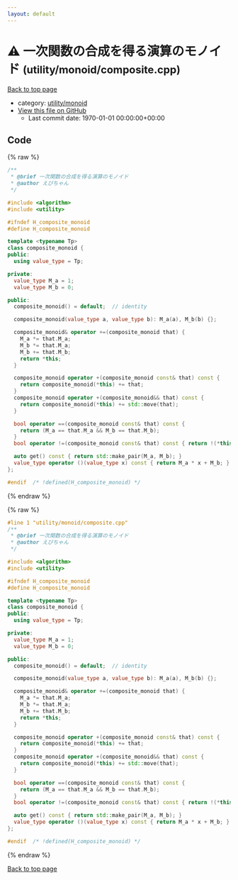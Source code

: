 ```yaml
---
layout: default
---
```


<!-- mathjax config similar to math.stackexchange -->
<script type="text/javascript" async
  src="https://cdnjs.cloudflare.com/ajax/libs/mathjax/2.7.5/MathJax.js?config=TeX-MML-AM_CHTML">
</script>
<script type="text/x-mathjax-config">
  MathJax.Hub.Config({
    TeX: { equationNumbers: { autoNumber: "AMS" }},
    tex2jax: {
      inlineMath: [ ['$','$'] ],
      processEscapes: true
    },
    "HTML-CSS": { matchFontHeight: false },
    displayAlign: "left",
    displayIndent: "2em"
  });
</script>

<script type="text/javascript" src="https://cdnjs.cloudflare.com/ajax/libs/jquery/3.4.1/jquery.min.js"></script>
<script src="https://cdn.jsdelivr.net/npm/jquery-balloon-js@1.1.2/jquery.balloon.min.js" integrity="sha256-ZEYs9VrgAeNuPvs15E39OsyOJaIkXEEt10fzxJ20+2I=" crossorigin="anonymous"></script>
<script type="text/javascript" src="../../../assets/js/copy-button.js"></script>
<link rel="stylesheet" href="../../../assets/css/copy-button.css" />


# :warning: 一次関数の合成を得る演算のモノイド <small>(utility/monoid/composite.cpp)</small>

<a href="../../../index.html">Back to top page</a>

* category: <a href="../../../index.html#0991b1681f77f54af5325f2eb1ef5d3e">utility/monoid</a>
* <a href="{{ site.github.repository_url }}/blob/master/utility/monoid/composite.cpp">View this file on GitHub</a>
    - Last commit date: 1970-01-01 00:00:00+00:00




## Code

<a id="unbundled"></a>
{% raw %}
```cpp
/**
 * @brief 一次関数の合成を得る演算のモノイド
 * @author えびちゃん
 */

#include <algorithm>
#include <utility>

#ifndef H_composite_monoid
#define H_composite_monoid

template <typename Tp>
class composite_monoid {
public:
  using value_type = Tp;

private:
  value_type M_a = 1;
  value_type M_b = 0;

public:
  composite_monoid() = default;  // identity

  composite_monoid(value_type a, value_type b): M_a(a), M_b(b) {};

  composite_monoid& operator +=(composite_monoid that) {
    M_a *= that.M_a;
    M_b *= that.M_a;
    M_b += that.M_b;
    return *this;
  }

  composite_monoid operator +(composite_monoid const& that) const {
    return composite_monoid(*this) += that;
  }
  composite_monoid operator +(composite_monoid&& that) const {
    return composite_monoid(*this) += std::move(that);
  }

  bool operator ==(composite_monoid const& that) const {
    return (M_a == that.M_a && M_b == that.M_b);
  }
  bool operator !=(composite_monoid const& that) const { return !(*this == that); }

  auto get() const { return std::make_pair(M_a, M_b); }
  value_type operator ()(value_type x) const { return M_a * x + M_b; }
};

#endif  /* !defined(H_composite_monoid) */

```
{% endraw %}

<a id="bundled"></a>
{% raw %}
```cpp
#line 1 "utility/monoid/composite.cpp"
/**
 * @brief 一次関数の合成を得る演算のモノイド
 * @author えびちゃん
 */

#include <algorithm>
#include <utility>

#ifndef H_composite_monoid
#define H_composite_monoid

template <typename Tp>
class composite_monoid {
public:
  using value_type = Tp;

private:
  value_type M_a = 1;
  value_type M_b = 0;

public:
  composite_monoid() = default;  // identity

  composite_monoid(value_type a, value_type b): M_a(a), M_b(b) {};

  composite_monoid& operator +=(composite_monoid that) {
    M_a *= that.M_a;
    M_b *= that.M_a;
    M_b += that.M_b;
    return *this;
  }

  composite_monoid operator +(composite_monoid const& that) const {
    return composite_monoid(*this) += that;
  }
  composite_monoid operator +(composite_monoid&& that) const {
    return composite_monoid(*this) += std::move(that);
  }

  bool operator ==(composite_monoid const& that) const {
    return (M_a == that.M_a && M_b == that.M_b);
  }
  bool operator !=(composite_monoid const& that) const { return !(*this == that); }

  auto get() const { return std::make_pair(M_a, M_b); }
  value_type operator ()(value_type x) const { return M_a * x + M_b; }
};

#endif  /* !defined(H_composite_monoid) */

```
{% endraw %}

<a href="../../../index.html">Back to top page</a>

